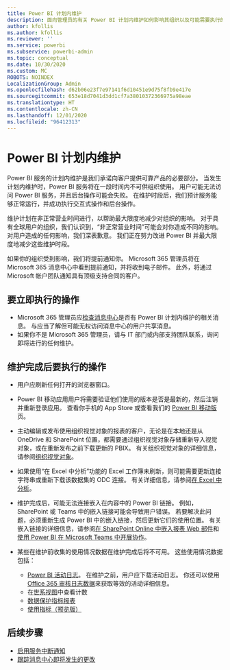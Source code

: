 ```yaml
---
title: Power BI 计划内维护
description: 面向管理员的有关 Power BI 计划内维护如何影响其组织以及可能需要执行的后续步骤的信息。
author: kfollis
ms.author: kfollis
ms.reviewer: ''
ms.service: powerbi
ms.subservice: powerbi-admin
ms.topic: conceptual
ms.date: 10/30/2020
ms.custom: MC
ROBOTS: NOINDEX
LocalizationGroup: Admin
ms.openlocfilehash: d62b06e23f7e97141f6d10451e9d75f8fb9e417e
ms.sourcegitcommit: 653e18d7041d3dd1cf7a38010372366975a98eae
ms.translationtype: HT
ms.contentlocale: zh-CN
ms.lasthandoff: 12/01/2020
ms.locfileid: "96412313"
---
```

# <a name="power-bi-planned-maintenance"></a>Power BI 计划内维护

Power BI 服务的计划内维护是我们承诺向客户提供可靠产品的必要部分。 当发生计划内维护时，Power BI 服务将在一段时间内不可供组织使用。 用户可能无法访问 Power BI 服务，并且后台操作可能会失败。 在维护时段后，我们预计服务能够正常运行，并成功执行交互式操作和后台操作。  

维护计划在非正常营业时间进行，以帮助最大限度地减少对组织的影响。 对于具有全球用户的组织，我们认识到，“非正常营业时间”可能会对你造成不同的影响。 对用户造成的任何影响，我们深表歉意。 我们正在努力改进 Power BI 并最大限度地减少这些维护时段。

如果你的组织受到影响，我们将提前通知你。 Microsoft 365 管理员将在 Microsoft 365 消息中心中看到提前通知，并将收到电子邮件。 此外，将通过 Microsoft 帐户团队通知具有顶级支持合同的客户。

## <a name="actions-to-take-now"></a>要立即执行的操作

* Microsoft 365 管理员应[检查消息中心](https://admin.microsoft.com/Adminportal/Home#/MessageCenter)是否有 Power BI 计划内维护的相关消息。 与应当了解但可能无权访问消息中心的用户共享消息。
* 如果你不是 Microsoft 365 管理员，请与 IT 部门或内部支持团队联系，询问即将进行的任何维护。

## <a name="actions-to-take-when-maintenance-is-complete"></a>维护完成后要执行的操作

* 用户应刷新任何打开的浏览器窗口。
* Power BI 移动应用用户将需要验证他们使用的版本是否是最新的，然后注销并重新登录应用。 查看你手机的 App Store 或查看我们的 [Power BI 移动版](https://powerbi.microsoft.com/mobile/)页。
* 主动编辑或发布使用组织视觉对象的报表的客户，无论是在本地还是从 OneDrive 和 SharePoint 位置，都需要通过组织视觉对象存储重新导入视觉对象，或在重新发布之前下载更新的 PBIX。 有关组织视觉对象的详细信息，请参阅[组织视觉对象](organizational-visuals.md)。
* 如果使用“在 Excel 中分析”功能的 Excel 工作簿未刷新，则可能需要更新连接字符串或重新下载该数据集的 ODC 连接。 有关详细信息，请参阅[在 Excel 中分析](../collaborate-share/service-analyze-in-excel.md#connect-to-power-bi-data)。
* 维护完成后，可能无法连接嵌入在内容中的 Power BI 链接。 例如，SharePoint 或 Teams 中的嵌入链接可能会导致用户错误。 若要解决此问题，必须重新生成 Power BI 中的嵌入链接，然后更新它们的使用位置。 有关嵌入链接的详细信息，请参阅[在 SharePoint Online 中嵌入报表 Web 部件](../collaborate-share/service-embed-report-spo.md)和[使用 Power BI 在 Microsoft Teams 中开展协作](../collaborate-share/service-collaborate-microsoft-teams.md)。
* 某些在维护前收集的使用情况数据在维护完成后将不可用。 这些使用情况数据包括：

  * [Power BI 活动日志](service-admin-auditing.md#use-the-activity-log)。 在维护之前，用户应下载活动日志。 你还可以使用 [Office 365 审核日志数据](service-admin-auditing.md#access-your-audit-logs)来获取等效的活动详细信息。
  * 在[世系视图](../collaborate-share/service-data-lineage.md#explore-lineage-view)中查看计数
  * [数据保护指标报表](service-security-data-protection-metrics-report.md)
  * [使用指标（预览版）](../collaborate-share/service-modern-usage-metrics.md)

## <a name="next-steps"></a>后续步骤

* [启用服务中断通知](service-interruption-notifications.md)
* [跟踪消息中心即将发生的更改](/microsoft-365/admin/manage/message-center)